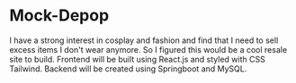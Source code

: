 # Mock-Depop
I have a strong interest in cosplay and fashion and find that I need to sell excess items I don't wear anymore. So I figured this would be a cool resale site to build.
Frontend will be built using React.js and styled with CSS Tailwind. Backend will be created using Springboot and MySQL.
